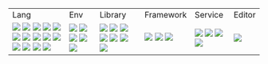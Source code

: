 <table>
  <!-- ヘッダ -->
  <tr>
    <td>Lang</td>
    <td>Env</td>
    <td>Library</td>
    <td>Framework</td>
    <td>Service</td>
    <td>Editor</td>
  </tr>
  <!-- ボディ -->
  <tr>
    <td>
      <img src="https://img.shields.io/badge/-Rust-000000.svg?logo=rust&style=flat">
      <img src="https://img.shields.io/badge/-Typescript-3178C6.svg?logo=typescript&style=flat">
       <img src="https://img.shields.io/badge/-Svelte-FF3E00.svg?logo=svelte&style=flat">
      <img src="https://img.shields.io/badge/-Csharp-512BD4.svg?logo=csharp&style=flat">
      <img src="https://img.shields.io/badge/-C-A8B9CC.svg?logo=c&style=flat">
      <img src="https://img.shields.io/badge/-Cpp-00599C.svg?logo=cplusplus&style=flat">
      <img src="https://img.shields.io/badge/-Go-00ADD8.svg?logo=go&style=flat">
      <img src="https://img.shields.io/badge/-Java-FF160B.svg?logo=java&style=flat">
      <img src="https://img.shields.io/badge/-Vim-019733.svg?logo=vim&style=flat">
      <img src="https://img.shields.io/badge/-Lua-2C2D72.svg?logo=lua&style=flat">
      <img src="https://img.shields.io/badge/-CSS-1572B6.svg?logo=css3&style=flat">
      <img src="https://img.shields.io/badge/-HTML-E34F26.svg?logo=html5&style=flat">
      <img src="https://img.shields.io/badge/-Sass-CC6699.svg?logo=sass&style=flat">
      <img src="https://img.shields.io/badge/-WASM-654FF0.svg?logo=webassembly&style=flat">
    </td>
    <td>
      <img src="https://img.shields.io/badge/-Docker-EEE.svg?logo=docker&style=flat">
      <img src="https://img.shields.io/badge/-Nodejs-5FA04E.svg?logo=nodedotjs&style=flat">
      <img src="https://img.shields.io/badge/-Vite-646CFF.svg?logo=vite&style=flat">
      <img src="https://img.shields.io/badge/-pnpm-F69220.svg?logo=pnpm&style=flat">
      <img src="https://img.shields.io/badge/-Fish shell-EEE.svg?logo=fishshell&style=flat">
    </td>
    <td>
      <img src="https://img.shields.io/badge/-React-61DAFB.svg?logo=react&style=flat">
      <img src="https://img.shields.io/badge/-Tailwind-06B6D4.svg?logo=tailwindcss&style=flat">
      <img src="https://img.shields.io/badge/-Redux-764ABC.svg?logo=redux&style=flat">
      <img src="https://img.shields.io/badge/-Socketio-010101.svg?logo=socketdotio&style=flat">
      <img src="https://img.shields.io/badge/-Three.js-000000.svg?logo=threedotjs&style=flat">
      <img src="https://img.shields.io/badge/-Selenium-43B02A.svg?logo=selenium&style=flat">
      <img src="https://img.shields.io/badge/-p5.js-ED225D.svg?logo=p5dotjs&style=flat">
    </td>
    <td>
      <img src="https://img.shields.io/badge/-Tauri-24C8D8.svg?logo=tauri&style=flat">
      <img src="https://img.shields.io/badge/-Next.js-000000.svg?logo=nextdotjs&style=flat">
      <img src="https://img.shields.io/badge/-Astro-BC52EE.svg?logo=astro&style=flat">
    </td>
    <td>
      <img src="https://img.shields.io/badge/-Supabase-3FCF8E.svg?logo=supabase&style=flat">
      <img src="https://img.shields.io/badge/-Firebase-DD2C00.svg?logo=firebase&style=flat">
      <img src="https://img.shields.io/badge/-Cloudflare-F38020.svg?logo=cloudflare&style=flat">
      <img src="https://img.shields.io/badge/-Adobe-FF0000.svg?logo=adobe&style=flat">
    </td>
    <td>
      <img src="https://img.shields.io/badge/-Neovim-57A143.svg?logo=neovim&style=flat">
    </td>
  </tr>
</table>


<!--
**crcrworks/crcrworks** is a ✨ _special_ ✨ repository because its `README.md` (this file) appears on your GitHub profile.

Here are some ideas to get you started:

- 🔭 I’m currently working on ...
- 🌱 I’m currently learning ...
- 👯 I’m looking to collaborate on ...
- 🤔 I’m looking for help with ...
- 💬 Ask me about ...
- 📫 How to reach me: ...
- 😄 Pronouns: ...
- ⚡ Fun fact: ...
-->
